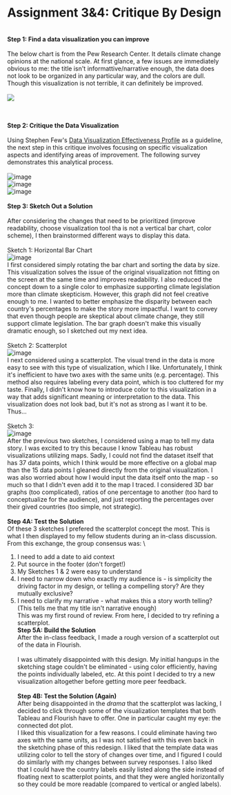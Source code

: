 # Assignment 3&4: Critique By Design
\
**Step 1: Find a data visualization you can improve**
\
\
The below chart is from the Pew Research Center. It details climate change opinions at the national scale. At first glance, a few issues are immediately obvious to me: the title isn't informattive/narrative enough, the data does not look to be organized in any particular way, and the colors are dull. Though this visualization is not terrible, it can definitely be improved.
\
\
<a href="https://www.pewresearch.org/global/2015/11/05/2-public-support-for-action-on-climate-change/climate-change-report-41/"><img src="https://www.pewresearch.org/global/wp-content/uploads/sites/2/2015/11/Climate-Change-Report-41.png?w=309"></a>

\
\
**Step 2: Critique the Data Visualization**
\
\
Using Stephen Few's [Data Visualization Effectiveness Profile](http://www.perceptualedge.com/articles/visual_business_intelligence/data_visualization_effectiveness_profile.pdf) as a guideline, the next step in this critique involves focusing on specific visualization aspects and identifying areas of improvement. The following survey demonstrates this analytical process.
\
\
![image](https://user-images.githubusercontent.com/123282392/217146077-e1cf90c3-50d5-428e-8656-8baa8801fe56.png)
\
![image](https://user-images.githubusercontent.com/123282392/217146158-877e0924-a231-4679-bfea-ffa8f125596e.png)
\
![image](https://user-images.githubusercontent.com/123282392/217146198-08108899-285d-4e5e-9b20-05a34a247efc.png)
\
\
**Step 3: Sketch Out a Solution**
\
\
After considering the changes that need to be prioritized (improve readability, choose visualization tool tha is not a vertical bar chart, color scheme), I then brainstormed different ways to display this data.
\
\
Sketch 1: Horizontal Bar Chart
\
![image](https://user-images.githubusercontent.com/123282392/217146659-8bc34806-0142-49fa-9d14-3c67573ba62b.png)
\
I first considered simply rotating the bar chart and sorting the data by size. This visualization solves the issue of the original visualization not fitting on the screen at the same time and improves readability. I also reduced the concept down to a single color to emphasize supporting climate legislation more than climate skepticism. However, this graph did not feel creative enough to me. I wanted to better emphasize the disparity between each country's percentages to make the story more impactful. I want to convey that even though people are skeptical about climate change, they still support climate legislation. The bar graph doesn't make this visually dramatic enough, so I sketched out my next idea.
\
\
Sketch 2: Scatterplot
\
![image](https://user-images.githubusercontent.com/123282392/217147072-dd54d38a-f1db-47cc-a731-e82fa7b1ffb1.png)
\
I next considered using a scatterplot. The visual trend in the data is more easy to see with this type of visualization, which I like. Unfortunately, I think it's inefficient to have two axes with the same units (e.g. percentage). This method also requires labeling every data point, which is too cluttered for my taste. Finally, I didn't know how to introduce color to this visualization in a way that adds significant meaning or interpretation to the data. This visualization does not look bad, but it's not as strong as I want it to be. Thus...
\
\
Sketch 3:
\
![image](https://user-images.githubusercontent.com/123282392/217147742-d6c1f2f4-151c-41b1-8c15-61d7f837cc62.png)
\
After the previous two sketches, I considered using a map to tell my data story. I was excited to try this because I know Tableau has robust visualizations utilizing maps. Sadly, I could not find the dataset itself that has 37 data points, which I think would be more effective on a global map than the 15 data points I gleaned directly from the original visualization. I was also worried about how I would input the data itself onto the map - so much so that I didn't even add it to the map I traced. I considered 3D bar graphs (too complicated), ratios of one percentage to another (too hard to conceptualize for the audience), and just reporting the percentages over their gived countries (too simple, not strategic).
\
\
**Step 4A: Test the Solution**
\
Of these 3 sketches I prefered the scatterplot concept the most. This is what I then displayed to my fellow students during an in-class discussion. From this exchange, the group consensus was:
\
  1)  I need to add a date to aid context
  2)  Put source in the footer (don't forget!)
  3)  My Sketches 1 & 2 were easy to understand
  4)  I need to narrow down who exactly my audience is - is simplicity the driving factor in my design, or telling a compelling story? Are they mutually exclusive?
  5)  I need to clarify my narrative - what makes this a story worth telling? (This tells me that my title isn't narrative enough)
\
This was my first round of review. From here, I decided to try refining a scatterplot.
\
**Step 5A: Build the Solution**
\
After the in-class feedback, I made a rough version of a scatterplot out of the data in Flourish.
\
\
I was ultimately disappointed with this design. My initial hangups in the sketching stage couldn't be eliminated - using color efficiently, having the points individually labeled, etc. At this point I decided to try a new visualization altogether before getting more peer feedback.
\
\
**Step 4B: Test the Solution (Again)**
\
After being disappointed in the _drama_ that the scatterplot was lacking, I decided to click through some of the visualization templates that both Tableau and Flourish have to offer. One in particular caught my eye: the connected dot plot.
\
I liked this visualization for a few reasons. I could eliminate having two axes with the same units, as I was not satisfied with this even back in the sketching phase of this redesign. I liked that the template data was utilizing color to tell the story of changes over time, and I figured I could do similarly with my changes between survey responses. I also liked that I could have the country labels easily listed along the side instead of floating next to scatterplot points, and that they were angled horizontally so they could be more readable (compared to vertical or angled labels).
